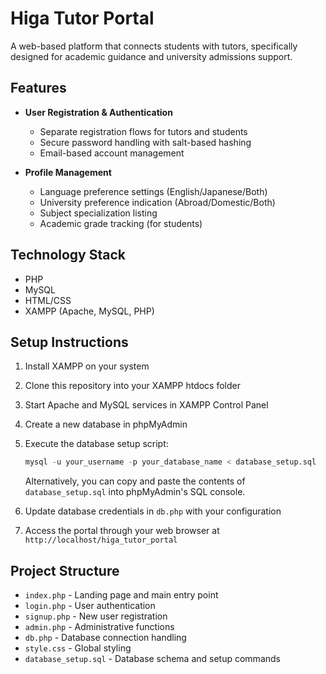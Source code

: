 # Higa Tutor Portal

A web-based platform that connects students with tutors, specifically designed for academic guidance and university admissions support.

## Features

- **User Registration & Authentication**

  - Separate registration flows for tutors and students
  - Secure password handling with salt-based hashing
  - Email-based account management

- **Profile Management**
  - Language preference settings (English/Japanese/Both)
  - University preference indication (Abroad/Domestic/Both)
  - Subject specialization listing
  - Academic grade tracking (for students)

## Technology Stack

- PHP
- MySQL
- HTML/CSS
- XAMPP (Apache, MySQL, PHP)

## Setup Instructions

1. Install XAMPP on your system
2. Clone this repository into your XAMPP htdocs folder
3. Start Apache and MySQL services in XAMPP Control Panel
4. Create a new database in phpMyAdmin
5. Execute the database setup script:

   ```sql
   mysql -u your_username -p your_database_name < database_setup.sql
   ```

   Alternatively, you can copy and paste the contents of `database_setup.sql` into phpMyAdmin's SQL console.

6. Update database credentials in `db.php` with your configuration
7. Access the portal through your web browser at `http://localhost/higa_tutor_portal`

## Project Structure

- `index.php` - Landing page and main entry point
- `login.php` - User authentication
- `signup.php` - New user registration
- `admin.php` - Administrative functions
- `db.php` - Database connection handling
- `style.css` - Global styling
- `database_setup.sql` - Database schema and setup commands
